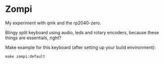 # Zompi

My experiment with qmk and the rp2040-zero.

Blingy split keyboard using audio, leds and rotary encoders, because these
things are essentials, right? 

Make example for this keyboard (after setting up your build environment):

    make zompi:default
    
